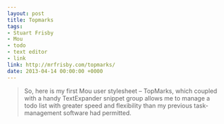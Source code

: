 ```yaml
---
layout: post
title: Topmarks
tags:
- Stuart Frisby
- Mou
- todo
- text editor
- link
link: http://mrfrisby.com/topmarks/
date: 2013-04-14 00:00:00 +0000
---
```


> So, here is my first Mou user stylesheet – TopMarks, which coupled with a handy TextExpander snippet group allows me to manage a todo list with greater speed and flexibility than my previous task-management software had permitted.